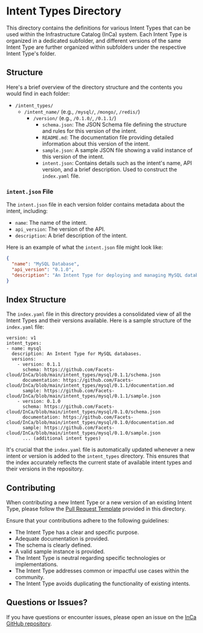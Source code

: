# Intent Types Directory

This directory contains the definitions for various Intent Types that can be used within the Infrastructure Catalog (InCa) system. Each Intent Type is organized in a dedicated subfolder, and different versions of the same Intent Type are further organized within subfolders under the respective Intent Type's folder.

## Structure

Here's a brief overview of the directory structure and the contents you would find in each folder:

- `/intent_types/`
    - `/intent_name/` (e.g., `/mysql/`, `/mongo/`, `/redis/`)
        - `/version/` (e.g., `/0.1.0/`, `/0.1.1/`)
            - `schema.json`: The JSON Schema file defining the structure and rules for this version of the intent.
            - `README.md`: The documentation file providing detailed information about this version of the intent.
            - `sample.json`: A sample JSON file showing a valid instance of this version of the intent.
            - `intent.json`: Contains details such as the intent's name, API version, and a brief description. Used to construct the `index.yaml` file.

### `intent.json` File

The `intent.json` file in each version folder contains metadata about the intent, including:

- `name`: The name of the intent.
- `api_version`: The version of the API.
- `description`: A brief description of the intent.

Here is an example of what the `intent.json` file might look like:

```json
{
  "name": "MySQL Database",
  "api_version": "0.1.0",
  "description": "An Intent Type for deploying and managing MySQL databases."
}
```

## Index Structure

The `index.yaml` file in this directory provides a consolidated view of all the Intent Types and their versions available. Here is a sample structure of the `index.yaml` file:

```
version: v1
intent_types:
- name: mysql
  description: An Intent Type for MySQL databases.
  versions:
    - version: 0.1.1
      schema: https://github.com/Facets-cloud/InCa/blob/main/intent_types/mysql/0.1.1/schema.json
      documentation: https://github.com/Facets-cloud/InCa/blob/main/intent_types/mysql/0.1.1/documentation.md
      sample: https://github.com/Facets-cloud/InCa/blob/main/intent_types/mysql/0.1.1/sample.json
    - version: 0.1.0
      schema: https://github.com/Facets-cloud/InCa/blob/main/intent_types/mysql/0.1.0/schema.json
      documentation: https://github.com/Facets-cloud/InCa/blob/main/intent_types/mysql/0.1.0/documentation.md
      sample: https://github.com/Facets-cloud/InCa/blob/main/intent_types/mysql/0.1.0/sample.json
      ... (additional intent types)
```

It's crucial that the `index.yaml` file is automatically updated whenever a new intent or version is added to the `intent_types` directory. This ensures that the index accurately reflects the current state of available intent types and their versions in the repository.

## Contributing

When contributing a new Intent Type or a new version of an existing Intent Type, please follow the [Pull Request Template](./PULL_REQUEST_TEMPLATE.md) provided in this directory.

Ensure that your contributions adhere to the following guidelines:
- The Intent Type has a clear and specific purpose.
- Adequate documentation is provided.
- The schema is clearly defined.
- A valid sample instance is provided.
- The Intent Type is neutral regarding specific technologies or implementations.
- The Intent Type addresses common or impactful use cases within the community.
- The Intent Type avoids duplicating the functionality of existing intents.

## Questions or Issues?

If you have questions or encounter issues, please open an issue on the [InCa GitHub repository](https://github.com/Facets-cloud/InCa/issues).

